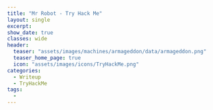 ```yaml
---
title: "Mr Robot - Try Hack Me"
layout: single
excerpt:
show_date: true
classes: wide
header:
  teaser: "assets/images/machines/armageddon/data/armageddon.png"
  teaser_home_page: true
  icon: "assets/images/icons/TryHackMe.png"
categories:
  - Writeup
  - TryHackMe
tags:
  -
---
```

